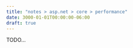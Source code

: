 ```yaml
---
title: "notes > asp.net > core > performance"
date: 3000-01-01T00:00:00-06:00
draft: true
---
```


TODO...